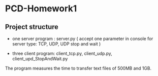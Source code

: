 # PCD-Homework1

## Project structure

- one server program : server.py ( accept one parameter in console for server type: TCP, UDP, UDP stop and wait )

- three client program: client_tcp.py,  client_udp.py, client_upd_StopAndWait.py

The program measures the time to transfer text files of 500MB and 1GB.
